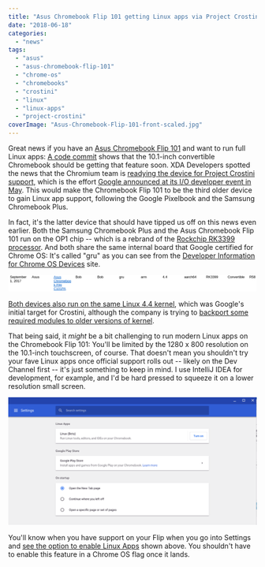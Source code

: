 ```yaml
---
title: "Asus Chromebook Flip 101 getting Linux apps via Project Crostini soon"
date: "2018-06-18"
categories: 
  - "news"
tags: 
  - "asus"
  - "asus-chromebook-flip-101"
  - "chrome-os"
  - "chromebooks"
  - "crostini"
  - "linux"
  - "linux-apps"
  - "project-crostini"
coverImage: "Asus-Chromebook-Flip-101-front-scaled.jpg"
---
```


Great news if you have an [Asus Chromebook Flip 101](https://www.asus.com/us/2-in-1-PCs/ASUS-Chromebook-Flip-C101PA/) and want to run full Linux apps: [A code commit](https://chromium-review.googlesource.com/c/chromiumos/overlays/board-overlays/+/1102491) shows that the 10.1-inch convertible Chromebook should be getting that feature soon. XDA Developers spotted the news that the Chromium team is [readying the device for Project Crostini support,](https://www.xda-developers.com/asus-chromebook-flip-c101-linux-apps/) which is the effort [Google announced at its I/O developer event in May](https://www.aboutchromebooks.com/news/google-officially-unveils-project-crostini-linux-apps-on-chrome-os/). This would make the Chromebook Flip 101 to be the third older device to gain Linux app support, following the Google Pixelbook and the Samsung Chromebook Plus.

In fact, it's the latter device that should have tipped us off on this news even earlier. Both the Samsung Chromebook Plus and the Asus Chromebook Flip 101 run on the OP1 chip -- which is a rebrand of the [Rockchip RK3399 processor](http://rockchip.wikidot.com/rk3399). And both share the same internal board that Google certified for Chrome OS: It's called "gru" as you can see from the [Developer Information for Chrome OS Devices](https://www.chromium.org/chromium-os/developer-information-for-chrome-os-devices) site.

[![Asus Chromebook Flip 101 gru](images/Asus-Chromebook-Flip-101-gru.png)](https://www.aboutchromebooks.com/news/asus-chromebook-flip-101-linux-apps-project-crostini/attachment/asus-chromebook-flip-101-gru/)

[Both devices also run on the same Linux 4.4 kernel](https://www.aboutchromebooks.com/news/these-are-the-chromebooks-and-chromeboxes-that-can-support-linux-apps/), which was Google's initial target for Crostini, although the company is trying to [backport some required modules to older versions of kernel](https://www.aboutchromebooks.com/news/theres-hope-that-older-chromebooks-will-run-linux-apps-with-crostini/).

That being said, it _might_ be a bit challenging to run modern Linux apps on the Chromebook Flip 101: You'll be limited by the 1280 x 800 resolution on the 10.1-inch touchscreen, of course. That doesn't mean you shouldn't try your fave Linux apps once official support rolls out -- likely on the Dev Channel first -- it's just something to keep in mind. I use IntelliJ IDEA for development, for example, and I'd be hard pressed to squeeze it on a lower resolution small screen.

[![](images/Linux-App-beta-switch.png)](https://www.aboutchromebooks.com/news/linux-apps-project-crostini-option-appears-in-chrome-os-settings-on-dev-channel/attachment/linux-app-beta-switch/)

You'll know when you have support on your Flip when you go into Settings and [see the option to enable Linux Apps](https://www.aboutchromebooks.com/news/linux-apps-project-crostini-option-appears-in-chrome-os-settings-on-dev-channel/) shown above. You shouldn't have to enable this feature in a Chrome OS flag once it lands.
